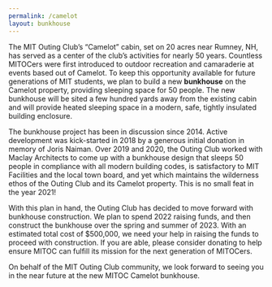 ```yaml
---
permalink: /camelot
layout: bunkhouse
---
```


The MIT Outing Club’s “Camelot” cabin, set on 20 acres near Rumney, NH, has served as a center of the club’s activities for nearly 50 years. Countless MITOCers were first introduced to outdoor recreation and camaraderie at events based out of Camelot. To keep this opportunity available for future generations of MIT students, we plan to build a new **bunkhouse** on the Camelot property, providing sleeping space for 50 people. The new bunkhouse will be sited a few hundred yards away from the existing cabin and will provide heated sleeping space in a modern, safe, tightly insulated building enclosure.

The bunkhouse project has been in discussion since 2014. Active development was kick-started in 2018 by a generous initial donation in memory of Joris Naiman. Over 2019 and 2020, the Outing Club worked with Maclay Architects to come up with a bunkhouse design that sleeps 50 people in compliance with all modern building codes, is satisfactory to MIT Facilities and the local town board, and yet which maintains the wilderness ethos of the Outing Club and its Camelot property. This is no small feat in the year 2021!

With this plan in hand, the Outing Club has decided to move forward with bunkhouse construction. We plan to spend 2022 raising funds, and then construct the bunkhouse over the spring and summer of 2023. With an estimated total cost of $500,000, we need your help in raising the funds to proceed with construction. If you are able, please consider donating to help ensure MITOC can fulfill its mission for the next generation of MITOCers.

On behalf of the MIT Outing Club community, we look forward to seeing you in the near future at the new MITOC Camelot bunkhouse.
